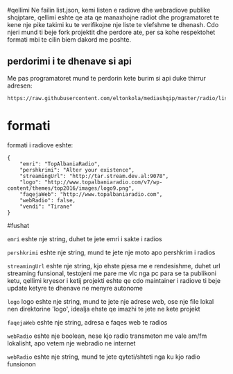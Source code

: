 #qellimi
Ne failin list.json, kemi listen e radiove dhe webradiove publike shqiptare, qellimi eshte qe ata qe manaxhojne radiot dhe programatoret te kene nje pike takimi ku te verifikojne nje liste te vlefshme te dhenash.
Cdo njeri mund ti beje fork projektit dhe perdore ate, per sa kohe respektohet formati mbi te cilin biem dakord me poshte.

## perdorimi i te dhenave si api
Me pas programatoret mund te perdorin kete burim si api duke thirrur adresen:
```
https://raw.githubusercontent.com/eltonkola/mediashqip/master/radio/list.json
```

# formati

formati i radiove eshte:
```
{
    "emri": "TopAlbaniaRadio",
    "pershkrimi": "Alter your existence",
    "streamingUrl": "http://tar.stream.dev.al:9078",
    "logo": "http://www.topalbaniaradio.com/v7/wp-content/themes/top2016/images/logo9.png",
    "faqejaWeb": "http://www.topalbaniaradio.com",
    "webRadio": false,
    "vendi": "Tirane"
}
```


#fushat

```emri```
eshte nje string, duhet te jete emri i sakte i radios

```pershkrimi```
eshte nje string, mund te jete nje moto apo pershkrim i radios

```streamingUrl```
eshte nje string, kjo ehste pjesa me e rendesishme, duhet url streaming funsional, testojeni me pare me vlc nga pc para se ta publikoni ketu, qellimi kryesor i ketij projekti eshte qe cdo maintainer i radiove ti beje update ketyre te dhenave ne menyre autonome

```logo```
logo eshte nje string, mund te jete nje adrese web, ose nje file lokal nen direktorine 'logo', idealja ehste qe imazhi te jete ne kete projekt

```faqejaWeb```
eshte nje string, adresa e faqes web te radios

```webRadio```
eshte nje boolean, nese kjo radio transmeton me vale am/fm lokalisht, apo vetem nje webradio ne internet
  
```webRadio```
eshte nje string, mund te jete qyteti/shteti nga ku kjo radio funsionon

